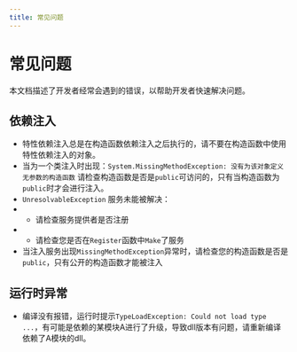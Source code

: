 ```yaml
---
title: 常见问题
---
```


# 常见问题

本文档描述了开发者经常会遇到的错误，以帮助开发者快速解决问题。

## 依赖注入

- 特性依赖注入总是在构造函数依赖注入之后执行的，请不要在构造函数中使用特性依赖注入的对象。
- 当为一个类注入时出现：`System.MissingMethodException: 没有为该对象定义无参数的构造函数` 请检查构造函数是否是`public`可访问的，只有当构造函数为`public`时才会进行注入。
- `UnresolvableException` 服务未能被解决：
- - 请检查服务提供者是否注册
- - 请检查您是否在`Register`函数中`Make`了服务
- 当注入服务出现`MissingMethodException`异常时，请检查您的构造函数是否是`public`，只有公开的构造函数才能被注入

## 运行时异常

- 编译没有报错，运行时提示`TypeLoadException: Could not load type ...`，有可能是依赖的某模块A进行了升级，导致dll版本有问题，请重新编译依赖了A模块的dll。
